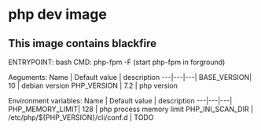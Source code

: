 # php dev image

## This image contains blackfire

ENTRYPOINT: bash
CMD: php-fpm -F (start php-fpm in forground)



Aeguments:
Name | Default value | description
---|---|---|
BASE_VERSION| 10 | debian version
PHP_VERSION | 7.2 | php version

Environment variables:
Name | Default value | description
---|---|---|
PHP_MEMORY_LIMIT| 128 | php process memory limit
PHP_INI_SCAN_DIR | /etc/php/${PHP_VERSION}/cli/conf.d | TODO
